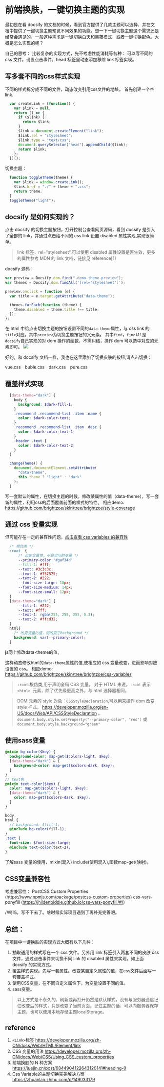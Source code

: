 # 前端换肤，一键切换主题的实现

最初是在看 docsify 的文档的时候，看到官方提供了几款主题可以选择，并在文档中提供了一键切换主题预览不同效果的功能。想一下一键切换主题这个需求还是经常会遇见的，一般这种需求是一键切换白天和黑夜模式，或者一键切换配色。大概是怎么实现的呢？

自己的思考：
比较复杂的实现方式，先不考虑性能消耗等各种：
可以写不同的 css 文件，设置点击事件，head 标签里动态添加移除 link 标签实现。

## 写多套不同的css样式实现
不同的样式拆分成不同的文件，动态改变引用css文件的地址。
首先创建一个空link.
```js
  var createLink = (function() {
    var $link = null;
    return () => {
      if ($link) {
        return $link;
      }
      $link = document.createElement("link");
      $link.rel = "stylesheet";
      $link.type = "text/css";
      document.querySelector("head").appendChild($link);
      return $link;
    };
  })();
```
切换主题：
```js
  function toggleTheme(theme) {
    var $link = window.createLink();
    $link.href = "./" + theme + ".css";
    return theme;
  }
  toggleTheme("light");
```

## docsify 是如何实现的？

点击 docsify 的切换主题按钮，打开控制台查看网页源码，看到 docsify 是引入了全部的 link，并通过点击给不同的 css link 设置 disabled 属性实现,实现很简单。

> link 标签，rel="stylesheet",可以使用 disabled 属性设置是否生效，更多的属性参考 MDN 的 link 文档，链接见 reference[1]

docsify 源码：

```js
var preview = Docsify.dom.find(".demo-theme-preview");
var themes = Docsify.dom.findAll('[rel="stylesheet"]');

preview.onclick = function (e) {
  var title = e.target.getAttribute("data-theme");

  themes.forEach(function (theme) {
    theme.disabled = theme.title !== title;
  });
};
```

在 html 中给点击切换主题的按钮设置不同的`data-theme`属性，与 css link 的`title`对应，其中`preview`为切换主题按钮的父元素。
其中`find`，`findAll`是`docsify`自己实现的对 dom 操作的函数，不需纠结，操作 dom 可以选中对应的元素即可。
![](https://i.loli.net/2021/06/24/dgP61nR3BSIlQKH.png)

好的，和 docsify 文档一样，我也在这里添加了切换皮肤的按钮,请点击切换：

<div class="demo-theme-preview">
  <a data-theme="vue">vue.css</a>
  <a data-theme="buble">buble.css</a>
  <a data-theme="dark">dark.css</a>
  <a data-theme="pure">pure.css</a>
</div>

<style>
  .demo-theme-preview a {
    padding-right: 10px;
  }

  .demo-theme-preview a:hover {
    cursor: pointer;
  }
</style>

<script>
  var preview = Docsify.dom.find('.demo-theme-preview');
  var themes = Docsify.dom.findAll('[rel="stylesheet"]');
  preview.onclick = function (e) {
  var title = e.target.getAttribute('data-theme');
    themes.forEach(function (theme) {
      theme.disabled = theme.title !== title;
      });
  };
</script>


## 覆盖样式实现

```scss
  [data-theme="dark"] {
    body {
      background: $dark-fill-1;
    }
    .recommend .recommend-list .item .name {
      color: $dark-color-text;
    }
    .recommend .recommend-list .item .desc {
      color: $dark-color-text-1;
    }
    .header .text {
      color: $dark-color-text-2;
    }
  }
```

```js
  changeTheme() {
    document.documentElement.setAttribute(
      "data-theme",
      this.theme ? "light" : "dark"
    );
  }
```
写一套默认的属性，在切换主题的时候，修改某属性的值（data-theme），写一套新的属性，利用css的后面覆盖前面的样式的特性。
相应demo: https://github.com/brightzoe/skin/tree/brightzoe/style-coverage
## 通过 css 变量实现

但可能存在一定的兼容性问题。[点击查看 css variables 的兼容性](https://caniuse.com/?search=css%20variables)

```css
  /* 根伪类 */
  :root  {
      /* 自定义属性，不是实际的变量 */
      --primary-color:'#gaf34d'
  	  --fill-1: #fff;
  	  --text: #3c3c3c;
  	  --text-1: #757575;
  	  --text-2: #222;
  	  --font-size-large: 18px;
  	  --font-size-medium: 14px;
  	  --font-size-small: 12px;
  }
  [data-theme="dark"] {  
      --fill-1: #222;  
      --text: #fff;  
      --text-1: rgba(255, 255, 255, 0.3);  
      --text-2: #ffcd32;
  }
  html{
    /* 改变变量的值，则改变了background */
    background: var(--primary-color);
  }
```
js同上修改data-theme的值。

这样动态修改html的`data-theme`属性的值,使相应的 css 变量改变，进而影响对应设置的 css。
相应demo: https://github.com/brightzoe/skin/tree/brightzoe/css-variables

> `:root`:根伪类,用于声明全局 CSS 变量。
> 对于 HTML 来说，`:root` 表示 `<html> `元素，除了优先级更高之外，与 html 选择器相同。

> DOM 元素的 style 对象：`CSSStyleDeclaration`,可以用来操作 dom 改变 style 样式。 https://developer.mozilla.org/en-US/docs/Web/API/CSSStyleDeclaration 。 `document.body.style.setProperty("--primary-color", "red")` 或 `document.body.style.background="green"`

## 使用sass变量
```scss
@mixin bg-color($key) {
  background-color: map-get($colors-light, $key);
  [data-theme="dark"] & {
    background-color: map-get($colors-dark, $key);
  }
}
// text色
@mixin text-color($key) {
  color: map-get($colors-light, $key);
  [data-theme="dark"] & {
    color: map-get($colors-dark, $key);
  }
}

body,
html {
  // background: $fill-1;
  @include bg-color(fill-1);
}
.text {
  font-size: $font-size-large;
  @include text-color(text-2);
}
```

了解sass 变量的使用，mixin(混入) include(使用混入),函数map-get(映射)。

## CSS变量兼容性
考虑兼容性：
  PostCSS Custom Properties (https://www.npmjs.com/package/postcss-custom-properties)
  css-vars-ponyfill (https://jhildenbiddle.github.io/css-vars-ponyfill/#/)

//呜呜，写不下去了。啥时候实际项目遇到了再补充完善吧。

## 总结：

在项目中一键换肤的实现方式大概有以下几种：

1. 抽取通用的样式写在一个 css 文件。另外用 link 标签引入两套不同的皮肤 css 文件，通过点击事件来切换不同 link 的 disabled 属性来实现。如上面 docsify 的实现方式。
2. 覆盖样式实现。先写一套属性。改变某自定义属性的值，在css文件后面写一套覆盖样式。
3. 使用CSS变量，在不同自定义属性下，为变量设置不同的值。
4. sass变量。

>以上方式是不永久的，刷新或再打开仍然是默认样式，没有与服务器通信记住改变后的样式，只是改变了当前页面。记住主题的话，可以向服务器保存主题，也可以使用本地存储主题localStorage。

## reference

1.  `<Link>`标签 https://developer.mozilla.org/zh-CN/docs/Web/HTML/Element/link
2.  CSS 变量的用法 https://developer.mozilla.org/zh-CN/docs/Web/CSS/Using_CSS_custom_properties
3.  前端换肤的 N 种方案 https://juejin.cn/post/6844904122643120141#heading-0
4.  Css Variable的主题切换完美解决方案 https://zhuanlan.zhihu.com/p/149033179

